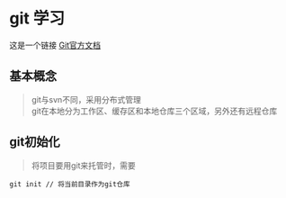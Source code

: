 # **git 学习**
这是一个链接 [Git官方文档](https://git-scm.com/book/zh/v2)

## 基本概念


>git与svn不同，采用分布式管理  
>git在本地分为工作区、缓存区和本地仓库三个区域，另外还有远程仓库


## **git初始化**  
  
>将项目要用git来托管时，需要
```
git init // 将当前目录作为git仓库
```
